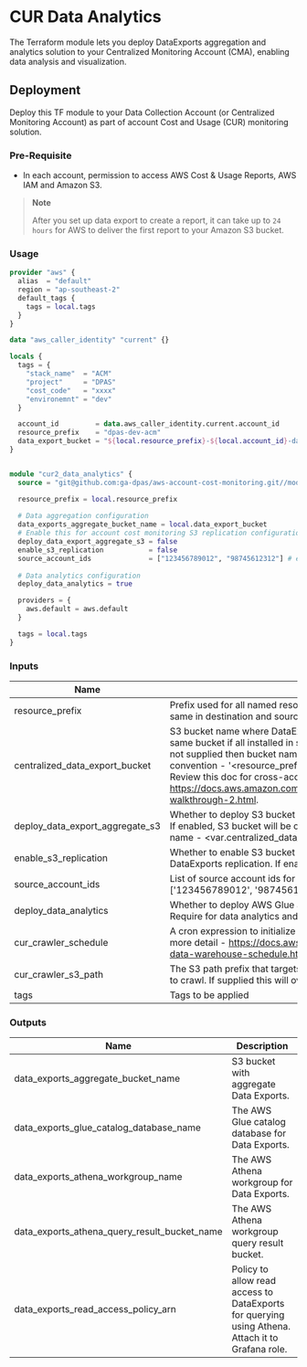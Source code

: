 # CUR Data Analytics

The Terraform module lets you deploy DataExports aggregation and analytics solution to your
Centralized Monitoring Account (CMA), enabling data analysis and visualization.

## Deployment

Deploy this TF module to your Data Collection Account (or Centralized Monitoring Account) as part of account Cost and Usage (CUR) monitoring solution.

### Pre-Requisite

- In each account, permission to access AWS Cost & Usage Reports, AWS IAM and Amazon S3.

> **Note**
>
> After you set up data export to create a report, it can take up to `24 hours` for AWS to deliver the first report to
> your Amazon S3 bucket.

### Usage

```terraform
provider "aws" {
  alias  = "default"
  region = "ap-southeast-2"
  default_tags {
    tags = local.tags
  }
}

data "aws_caller_identity" "current" {}

locals {
  tags = {
    "stack_name"  = "ACM"
    "project"     = "DPAS"
    "cost_code"   = "xxxx"
    "environemnt" = "dev"
  }

  account_id         = data.aws_caller_identity.current.account_id
  resource_prefix    = "dpas-dev-acm"
  data_export_bucket = "${local.resource_prefix}-${local.account_id}-data-exports" # centralised bucket
}


module "cur2_data_analytics" {
  source = "git@github.com:ga-dpas/aws-account-cost-monitoring.git//modules/cur_data_analytics?ref=main"

  resource_prefix = local.resource_prefix
  
  # Data aggregation configuration
  data_exports_aggregate_bucket_name = local.data_export_bucket
  # Enable this for account cost monitoring S3 replication configuration
  deploy_data_export_aggregate_s3 = false
  enable_s3_replication           = false
  source_account_ids              = ["123456789012", "98745612312"] # example
  
  # Data analytics configuration
  deploy_data_analytics = true

  providers = {
    aws.default = aws.default
  }

  tags = local.tags
}
```

### Inputs

| Name                            | Description                                                                                                                                                                                                                                                                                                                                                                                                         | Default               | Required |
|---------------------------------|---------------------------------------------------------------------------------------------------------------------------------------------------------------------------------------------------------------------------------------------------------------------------------------------------------------------------------------------------------------------------------------------------------------------|-----------------------|----------|
| resource_prefix                 | Prefix used for all named resources, including S3 Bucket. Must be the same in destination and source stacks.                                                                                                                                                                                                                                                                                                        | `"acm"`               | Yes      |
| centralized_data_export_bucket  | S3 bucket name where DataExport are aggregated to (this can be the same bucket if all installed in same account i.e. Source=Destination). If not supplied then bucket name expected to follow this naming convention - '<resource_prefix>-<account_id>-data-exports'. Review this doc for cross-account buckets replication - https://docs.aws.amazon.com/AmazonS3/latest/userguide/replication-walkthrough-2.html. | `""`                  | Yes      |
| deploy_data_export_aggregate_s3 | Whether to deploy S3 bucket where DataExports will be aggregated to. If enabled, S3 bucket will be created in given account for supplied name - <var.centralized_data_export_bucket>.                                                                                                                                                                                                                               | `false`               | Yes      |
| enable_s3_replication           | Whether to enable S3 bucket policy configuration to support DataExports replication. If enabled, supply 'source_account_ids'.                                                                                                                                                                                                                                                                                       | `false`               | Yes      |
| source_account_ids              | List of source account ids for bucket replication configuration Ex: ['123456789012', '98745612312',..].                                                                                                                                                                                                                                                                                                             | `[]`                  | Yes      |
| deploy_data_analytics           | Whether to deploy AWS Glue and Athena for querying CUR2 data. Require for data analytics and monitoring using Grafana.                                                                                                                                                                                                                                                                                              | `true`                | No       |
| cur_crawler_schedule            | A cron expression to initialize AWS Glue CUR2 crawler. Refer doc for more detail - https://docs.aws.amazon.com/glue/latest/dg/monitor-data-warehouse-schedule.html.                                                                                                                                                                                                                                                 | `"cron(0 2 * * ? *)"` | No       |
| cur_crawler_s3_path             | The S3 path prefix that targets DataExports 'data' folder for AWS Glue to crawl. If supplied this will override the default.                                                                                                                                                                                                                                                                                        | `""`                  | No       |
| tags                            | Tags to be applied                                                                                                                                                                                                                                                                                                                                                                                                  | `{}`                  | No       |

### Outputs

| Name                                         | Description                                                                                      |
|----------------------------------------------|--------------------------------------------------------------------------------------------------|
| data_exports_aggregate_bucket_name           | S3 bucket with aggregate Data Exports.                                                           |
| data_exports_glue_catalog_database_name      | The AWS Glue catalog database for Data Exports.                                                  |
| data_exports_athena_workgroup_name           | The AWS Athena workgroup for Data Exports.                                                       |
| data_exports_athena_query_result_bucket_name | The AWS Athena workgroup query result bucket.                                                    |
| data_exports_read_access_policy_arn          | Policy to allow read access to DataExports for querying using Athena. Attach it to Grafana role. |
